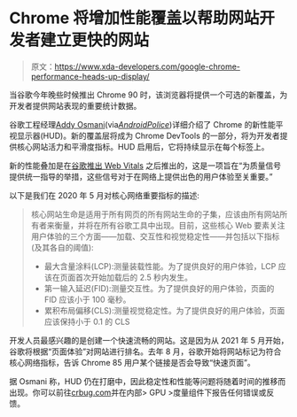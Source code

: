 # Chrome 将增加性能覆盖以帮助网站开发者建立更快的网站

> 原文：<https://www.xda-developers.com/google-chrome-performance-heads-up-display/>

当谷歌今年晚些时候推出 Chrome 90 时，该浏览器将提供一个可选的新覆盖，为开发者提供网站表现的重要统计数据。

谷歌工程经理[Addy Osmani](https://addyosmani.com/blog/performance-hud/)(via[*AndroidPolice*](https://www.androidpolice.com/2021/01/22/chrome-90-will-get-a-performance-overlay-helping-developers-create-faster-websites/))详细介绍了 Chrome 的新性能平视显示器(HUD)。新的覆盖层将成为 Chrome DevTools 的一部分，将为开发者提供核心网站活力和平滑度指标。HUD 启用后，它将持续显示在每个标签上。

新的性能叠加是在[谷歌推出 Web Vitals](https://www.xda-developers.com/google-announces-web-vitals-initiative/) 之后推出的，这是一项旨在“为质量信号提供统一指导的举措，这些信号对于在网络上提供出色的用户体验至关重要。”

以下是我们在 2020 年 5 月对核心网络重要指标的描述:

> 核心网站生命是适用于所有网页的所有网站生命的子集，应该由所有网站所有者来衡量，并将在所有谷歌工具中出现。目前，这些核心 Web 要素关注用户体验的三个方面——加载、交互性和视觉稳定性——并包括以下指标(及其各自的阈值):
> 
> *   最大含量涂料(LCP):测量装载性能。为了提供良好的用户体验，LCP 应该在页面首次开始加载后的 2.5 秒内发生。
> *   第一输入延迟(FID):测量交互性。为了提供良好的用户体验，页面的 FID 应该小于 100 毫秒。
> *   累积布局偏移(CLS):测量视觉稳定性。为了提供良好的用户体验，页面应该保持小于 0.1 的 CLS

开发人员最感兴趣的是创建一个快速流畅的网站。这是因为从 2021 年 5 月开始，谷歌将根据“页面体验”对网站进行排名。去年 8 月，谷歌开始将网站标记为符合核心网络指标，告诉 Chrome 85 用户某个链接是否会导致“快速页面”。

据 Osmani 称，HUD 仍在打磨中，因此稳定性和性能等问题将随着时间的推移而出现。你可以前往[crbug.com](https://crbug.com/new)并在内部> GPU >度量组件下报告任何错误或反馈。